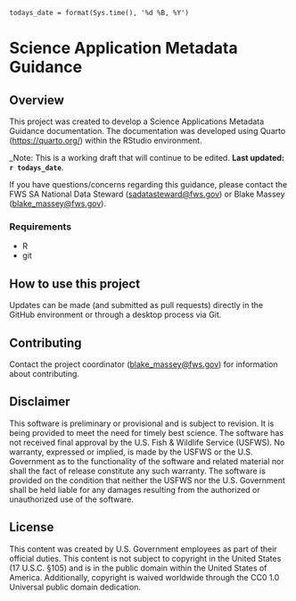 ```{r, echo=FALSE}
todays_date = format(Sys.time(), '%d %B, %Y')
```

# Science Application Metadata Guidance

## Overview

This project was created to develop a Science Applications Metadata Guidance 
documentation. 
The documentation was developed using Quarto (https://quarto.org/) within 
the RStudio environment. 

_Note: This is a working draft that will continue to be edited. 
**Last updated:** **`r todays_date`**.

If you have questions/concerns regarding this guidance, please contact the 
FWS SA National Data Steward \(sadatasteward@fws.gov\) or 
Blake Massey \(blake_massey@fws.gov\).

### Requirements

* R 
* git

## How to use this project

Updates can be made (and submitted as pull requests) directly in the GitHub 
environment or through a desktop process via Git. 

## Contributing

Contact the project coordinator (blake_massey@fws.gov) for information about 
contributing.

## Disclaimer 

This software is preliminary or provisional and is subject to revision. It is
being provided to meet the need for timely best science. The software has not
received final approval by the U.S. Fish & Wildlife Service (USFWS). No
warranty, expressed or implied, is made by the USFWS or the U.S. Government as
to the functionality of the software and related material nor shall the fact of
release constitute any such warranty. The software is provided on the condition
that neither the USFWS nor the U.S. Government shall be held liable for any
damages resulting from the authorized or unauthorized use of the software.

## License
This content was created by U.S. Government employees as part of their official 
duties. This content is not subject to copyright in the United States 
(17 U.S.C. §105) and is in the public domain within the United States of 
America. Additionally, copyright is waived worldwide through the CC0 1.0 
Universal public domain dedication.
